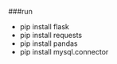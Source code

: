 ###run 
- pip install flask
- pip install requests
- pip install pandas
- pip install mysql.connector